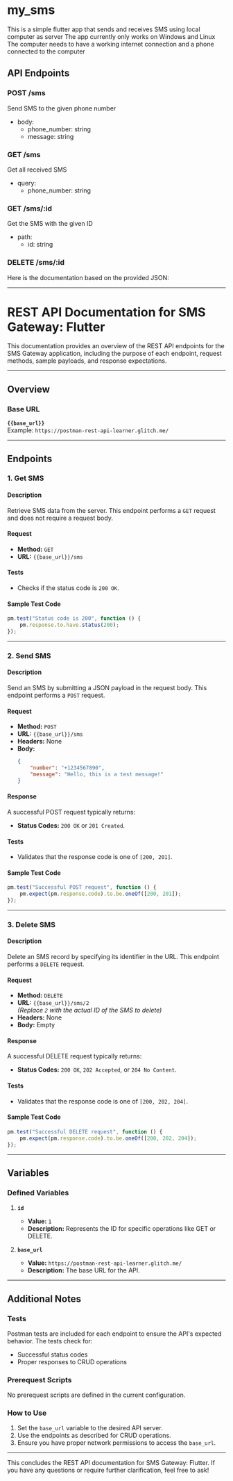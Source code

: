 # my_sms

This is a simple flutter app that sends and receives SMS using local computer as server
The app currently only works on Windows and Linux
The computer needs to have a working internet connection and a phone connected to the computer

## API Endpoints

### POST /sms

Send SMS to the given phone number

- body:
  - phone_number: string
  - message: string

### GET /sms

Get all received SMS

- query:
  - phone_number: string

### GET /sms/:id

Get the SMS with the given ID

- path:
  - id: string

### DELETE /sms/:id


Here is the documentation based on the provided JSON:

---

# REST API Documentation for SMS Gateway: Flutter

This documentation provides an overview of the REST API endpoints for the SMS Gateway application, including the purpose of each endpoint, request methods, sample payloads, and response expectations.

---

## Overview

### Base URL
**`{{base_url}}`**  
Example: `https://postman-rest-api-learner.glitch.me/`

---

## Endpoints

### 1. **Get SMS**

#### **Description**
Retrieve SMS data from the server. This endpoint performs a `GET` request and does not require a request body.

#### **Request**
- **Method:** `GET`
- **URL:** `{{base_url}}/sms`

#### **Tests**
- Checks if the status code is `200 OK`.

#### **Sample Test Code**
```javascript
pm.test("Status code is 200", function () {
    pm.response.to.have.status(200);
});
```

---

### 2. **Send SMS**

#### **Description**
Send an SMS by submitting a JSON payload in the request body. This endpoint performs a `POST` request.

#### **Request**
- **Method:** `POST`
- **URL:** `{{base_url}}/sms`
- **Headers:** None
- **Body:**
  ```json
  {
      "number": "+1234567890",
      "message": "Hello, this is a test message!"
  }
  ```

#### **Response**
A successful POST request typically returns:
- **Status Codes:** `200 OK` or `201 Created`.

#### **Tests**
- Validates that the response code is one of `[200, 201]`.

#### **Sample Test Code**
```javascript
pm.test("Successful POST request", function () {
    pm.expect(pm.response.code).to.be.oneOf([200, 201]);
});
```

---

### 3. **Delete SMS**

#### **Description**
Delete an SMS record by specifying its identifier in the URL. This endpoint performs a `DELETE` request.

#### **Request**
- **Method:** `DELETE`
- **URL:** `{{base_url}}/sms/2`  
  *(Replace `2` with the actual ID of the SMS to delete)*
- **Headers:** None
- **Body:** Empty

#### **Response**
A successful DELETE request typically returns:
- **Status Codes:** `200 OK`, `202 Accepted`, or `204 No Content`.

#### **Tests**
- Validates that the response code is one of `[200, 202, 204]`.

#### **Sample Test Code**
```javascript
pm.test("Successful DELETE request", function () {
    pm.expect(pm.response.code).to.be.oneOf([200, 202, 204]);
});
```

---

## Variables

### Defined Variables
1. **`id`**
   - **Value:** `1`
   - **Description:** Represents the ID for specific operations like GET or DELETE.

2. **`base_url`**
   - **Value:** `https://postman-rest-api-learner.glitch.me/`
   - **Description:** The base URL for the API.

---

## Additional Notes

### Tests
Postman tests are included for each endpoint to ensure the API's expected behavior. The tests check for:
- Successful status codes
- Proper responses to CRUD operations

### Prerequest Scripts
No prerequest scripts are defined in the current configuration.

### How to Use
1. Set the `base_url` variable to the desired API server.
2. Use the endpoints as described for CRUD operations.
3. Ensure you have proper network permissions to access the `base_url`.

--- 

This concludes the REST API documentation for SMS Gateway: Flutter. If you have any questions or require further clarification, feel free to ask!
